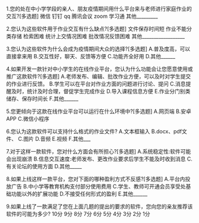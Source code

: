 1.您的处在中小学学段的亲人、朋友疫情期间用什么平台来与老师进行家庭作业的交互?[多选题]
 微信
钉钉
qq
腾讯会议
zoom
学习通
其他_________

2.您认为这些软件用于作业交互有什么缺点?[多选题]
文件保存时间短
作业不能分类存储
检索困难
统计上交情况困难
批改情况反馈困难
其他__________________

3.您认为这些软件为什么会成为疫情期间大众的选择?[多选题]
A.普及度高，可以直接拿来用
B.交互性好，聊天、反馈等方便
C.功能齐全好用
D.其他______

4.如果开发一款针对中小学生的在线作业平台，您认为什么功能会让您愿意使用或推广这款软件?[多选题]
A.老师发布、编辑、批改作业方便，可以及时对学生提交的作业进行反馈。
B.学生可以在平台对作业方面的问题进行讨论、提问
C.消息提醒及时，统计及时合理，督促学生完成作业
D.导入课程信息方便
E.作业分门别类储存、保存时间长
F.其他______

5.您更倾向于这款在线作业平台可以运行在什么环境中?[多选题]
A.网页端
B.安卓APP
C.微信小程序

6.您认为这款软件可以支持什么格式的作业文件?
A.文本框输入
B.docx、pdf文件、
C.图片
D.音频
E.视频
F.其他___

7.对于这样一款软件，您对什么方面会有所担心?[多选题]
A.系统稳定性:软件可能会出现崩溃
B.信息交互速度:老师发布、更改作业要求后学生不能及时收到消息
C.有关论坛的使用方面
D.其他_____

8.如果上线这样一款平台，您对下面的哪种盈利方式不反感?[多选题]
A.平台内投放广告
B.中小学等教育机构支付部分使用费用
C.学生、教师可开通会员享受处基础功能以外的扩展功能
D.不接受任何形式的盈利
E.其他______

9.如果上线了一款满足了您在上面几题的提出的要求的软件，您向您的亲友推荐该软件的可能为多少?
10分
9分
8分
7分
6分
5分
4分
3分
2分
1分